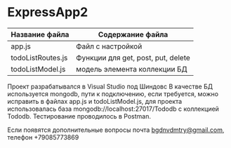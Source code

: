 ﻿# ExpressApp2
Название файла      | Содержание файла
--------------------|----------------------
app.js              | Файл с настройкой
todoListRoutes.js   | Функции для get, post, put, delete
todoListModel.js    | модель элемента коллекции БД

Проект разрабатывался в Visual Studio под Шиндовс
В качестве БД используется mongodb, пути к подключению, если требуется, можно исправить в файлах app.js и todoListModel.js, для проекта использовалась база
mongodb://localhost:27017/Tododb с коллекцией Tododb. Тестирование проводилось в Postman.

Если появятся дополнительные вопросы почта bgdnvdmtry@gmail.com, телефон +79085773869
